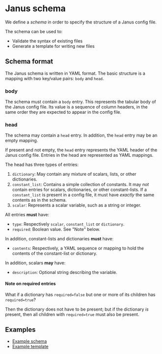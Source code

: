 Janus schema
============

We define a _schema_ in order to specify the structure of a Janus config file.

The schema can be used to:
- Validate the syntax of existing files
- Generate a template for writing new files

## Schema format

The Janus schema is written in YAML format. The basic structure is a mapping with two key/value pairs: `body` and `head`.

### body

The schema must contain a `body` entry. This represents the tabular body of the Janus config file. Its value is a sequence of column headers, in the same order they are expected to appear in the config file.

### head

The schema may contain a `head` entry. In addition, the `head` entry may be an empty mapping.

If present and not empty, the `head` entry represents the YAML header of the Janus config file. Entries in the head are represented as YAML mappings.

The head has three types of entries:

1. `dictionary`: May contain any mixture of scalars, lists, or other dictionaries.
2. `constant_list`: Contains a simple collection of constants. It may _not_ contain entries for scalars, dictionaries, or other constant-lists. If a `constant_list` is present in a config file, it must have _exactly_ the same contents as in the schema.
3. `scalar`: Represents a scalar variable, such as a string or integer.

All entries **must** have:
- `type`: Respectively `scalar`, `constant_list` or `dictionary`.
- `required`: Boolean value. See "Note" below.

In addition, constant-lists and dictionaries **must** have:
- `contents`: Respectively, a YAML sequence or mapping to hold the contents of the constant-list or dictionary.

In addition, scalars **may** have:
- `description`: Optional string describing the variable.

#### Note on required entries

What if a dictionary has `required=false` but one or more of its children has `required=true`?

Then the dictionary does not have to be present; but if the dictionary _is_ present, then all children with `required=true` must also be present.

## Examples

- [Example schema](../src/test/data/schema/schema1.yaml)
- [Example template](../src/test/data/schema/example_template.txt)

